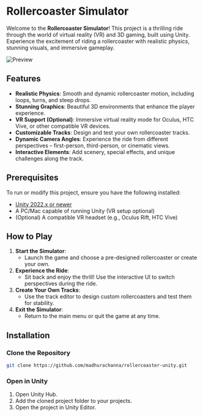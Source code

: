 
# Rollercoaster Simulator

Welcome to the **Rollercoaster Simulator**! This project is a thrilling ride through the world of virtual reality (VR) and 3D gaming, built using Unity. Experience the excitement of riding a rollercoaster with realistic physics, stunning visuals, and immersive gameplay.

![Preview](preview.gif)


## Features

- **Realistic Physics**: Smooth and dynamic rollercoaster motion, including loops, turns, and steep drops.
- **Stunning Graphics**: Beautiful 3D environments that enhance the player experience.
- **VR Support (Optional)**: Immersive virtual reality mode for Oculus, HTC Vive, or other compatible VR devices.
- **Customizable Tracks**: Design and test your own rollercoaster tracks.
- **Dynamic Camera Angles**: Experience the ride from different perspectives – first-person, third-person, or cinematic views.
- **Interactive Elements**: Add scenery, special effects, and unique challenges along the track.

## Prerequisites

To run or modify this project, ensure you have the following installed:

- [Unity 2022.x or newer](https://unity.com/)
- A PC/Mac capable of running Unity (VR setup optional)
- (Optional) A compatible VR headset (e.g., Oculus Rift, HTC Vive)

## How to Play

1. **Start the Simulator**:
   - Launch the game and choose a pre-designed rollercoaster or create your own.
2. **Experience the Ride**:
   - Sit back and enjoy the thrill! Use the interactive UI to switch perspectives during the ride.
3. **Create Your Own Tracks**:
   - Use the track editor to design custom rollercoasters and test them for stability.
4. **Exit the Simulator**:
   - Return to the main menu or quit the game at any time.


## Installation

### Clone the Repository
```bash
git clone https://github.com/madhurachanna/rollercoaster-unity.git
```

### Open in Unity
1. Open Unity Hub.
2. Add the cloned project folder to your projects.
3. Open the project in Unity Editor.

